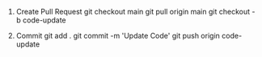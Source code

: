 1. Create Pull Request
git checkout main
git pull origin main
git checkout -b code-update

2. Commit
git add .
git commit -m 'Update Code'
git push origin code-update